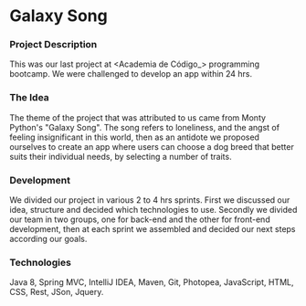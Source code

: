 # Galaxy Song


### Project Description
This was our last project at <Academia de Código_> programming bootcamp.
We were challenged to develop an app within 24 hrs.

### The Idea
The theme of the project that was attributed to us came from Monty Python's "Galaxy Song". The song refers to loneliness, and the angst of feeling insignificant in this world, then as an antidote we proposed ourselves to create an app where users can choose a dog breed that better suits their individual needs, by selecting a number of traits.
                                     
### Development 
We divided our project in various 2 to 4 hrs sprints.
First we discussed our idea, structure and decided which technologies to use.
Secondly we divided our team in two groups, one for back-end and the other for front-end development, then at each sprint we assembled and decided our next steps according our goals. 

### Technologies
Java 8, Spring MVC, IntelliJ IDEA, Maven, Git, Photopea, JavaScript, HTML, CSS, Rest, JSon, Jquery.


